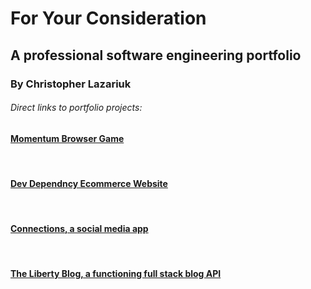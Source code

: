 <h1>For Your Consideration</h1>
<h2>A professional software engineering portfolio</h2>
<h3>By Christopher Lazariuk</h3>

<h6>Direct links to portfolio projects: </h6>
<a href="https://momentum.christopherlazariuk.me"><h4>Momentum Browser Game</h4></a>
<br>
<a href="https://ecommerce.christopherlazariuk.me"><h4>Dev Dependncy Ecommerce Website</h4></a>
<br>
<a href="https://connections.christopherlazariuk.me"><h4>Connections, a social media app</h4></a>
<br>
<a href="https://blog.christopherlazariuk.me"><h4>The Liberty Blog, a functioning full stack blog API</h4></a>
